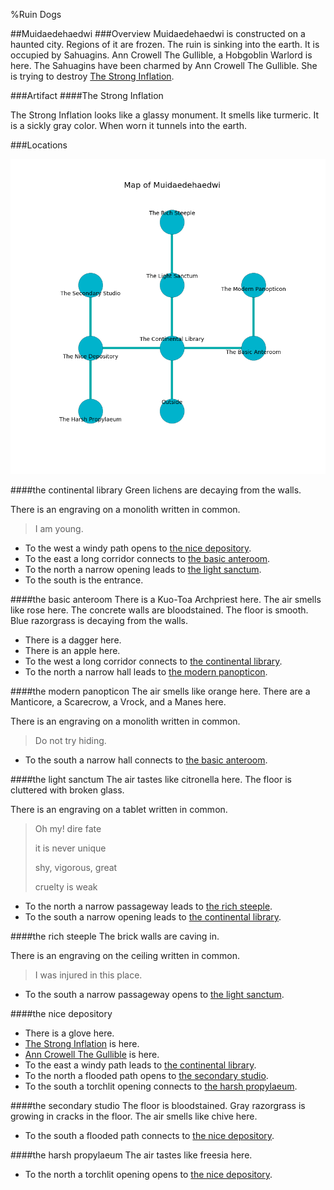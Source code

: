%Ruin Dogs

##Muidaedehaedwi
###Overview
Muidaedehaedwi is constructed on a haunted city. Regions of it are frozen. The ruin is sinking into the earth. It is occupied by Sahuagins. <a name="Ann-Crowell-The-Gullible"></a>Ann Crowell The Gullible, a Hobgoblin Warlord is here. The Sahuagins have been charmed by Ann Crowell The Gullible. She  is trying to destroy [The Strong Inflation](#The-Strong-Inflation). 



###Artifact
####<a name="The-Strong-Inflation"></a>The Strong Inflation


The Strong Inflation looks like a glassy monument. It smells like turmeric. It is a sickly gray color. When worn it tunnels into the earth. 





###Locations


![](../v2/images/Muidaedehaedwi.png)

####<a name="the-continental-library"></a>the continental library
Green lichens are decaying from the walls. 

There is an engraving on a monolith written in common. 

> I am young.
>


* To the west a windy path opens to [the nice depository](#the-nice-depository).
* To the east a long corridor connects to [the basic anteroom](#the-basic-anteroom).
* To the north a narrow opening leads to [the light sanctum](#the-light-sanctum).
* To the south is the entrance.


####<a name="the-basic-anteroom"></a>the basic anteroom
There is a Kuo-Toa Archpriest here. The air smells like rose here. The concrete walls are bloodstained. The floor is smooth. Blue razorgrass is decaying from the walls. 



* There is a dagger here.
* There is an apple here.
* To the west a long corridor connects to [the continental library](#the-continental-library).
* To the north a narrow hall leads to [the modern panopticon](#the-modern-panopticon).


####<a name="the-modern-panopticon"></a>the modern panopticon
The air smells like orange here. There are a Manticore, a Scarecrow, a Vrock, and a Manes here. 

There is an engraving on a monolith written in common. 

> Do not try hiding.
>


* To the south a narrow hall connects to [the basic anteroom](#the-basic-anteroom).


####<a name="the-light-sanctum"></a>the light sanctum
The air tastes like citronella here. The floor is cluttered with broken glass. 

There is an engraving on a tablet written in common. 

> Oh my! dire fate
>
> it is never unique
>
> shy, vigorous, great
>
> cruelty is weak
>


* To the north a narrow passageway leads to [the rich steeple](#the-rich-steeple).
* To the south a narrow opening leads to [the continental library](#the-continental-library).


####<a name="the-rich-steeple"></a>the rich steeple
The brick walls are caving in. 

There is an engraving on the ceiling written in common. 

> I was injured in this place.
>


* To the south a narrow passageway opens to [the light sanctum](#the-light-sanctum).


####<a name="the-nice-depository"></a>the nice depository




* There is a glove here.
* [The Strong Inflation](#The-Strong-Inflation) is here.
* [Ann Crowell The Gullible](#Ann-Crowell-The-Gullible) is here.
* To the east a windy path leads to [the continental library](#the-continental-library).
* To the north a flooded path opens to [the secondary studio](#the-secondary-studio).
* To the south a torchlit opening connects to [the harsh propylaeum](#the-harsh-propylaeum).


####<a name="the-secondary-studio"></a>the secondary studio
The floor is bloodstained. Gray razorgrass is growing in cracks in the floor. The air smells like chive here. 



* To the south a flooded path connects to [the nice depository](#the-nice-depository).


####<a name="the-harsh-propylaeum"></a>the harsh propylaeum
The air tastes like freesia here. 



* To the north a torchlit opening opens to [the nice depository](#the-nice-depository).


